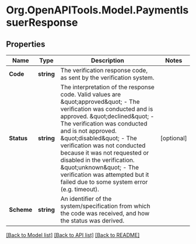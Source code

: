# Org.OpenAPITools.Model.PaymentIssuerResponse
## Properties

Name | Type | Description | Notes
------------ | ------------- | ------------- | -------------
**Code** | **string** | The verification response code, as sent by the verification system. | 
**Status** | **string** | The interpretation of the response code. Valid values are \&quot;approved\&quot; - The verification was conducted and is approved. \&quot;declined\&quot; - The verification was conducted and is not approved. \&quot;disabled\&quot; - The verification was not conducted because it was not requested or disabled in the verification. \&quot;unknown\&quot; - The verification was attempted but it failed due to some system error (e.g. timeout). | [optional] 
**Scheme** | **string** | An identifier of the system/specification from which the code was received, and how the status was derived. | 

[[Back to Model list]](../README.md#documentation-for-models) [[Back to API list]](../README.md#documentation-for-api-endpoints) [[Back to README]](../README.md)

